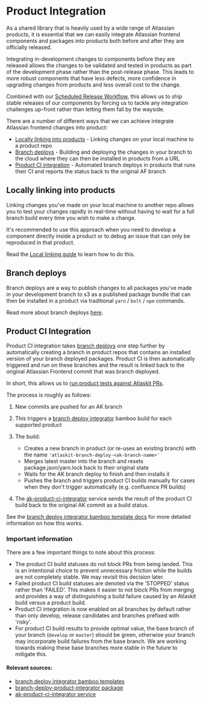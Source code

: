 # Product Integration

As a shared library that is heavily used by a wide range of Atlassian products, it is essential that we can easily integrate Atlassian frontend components and packages into products both before and after they are officially released.

Integrating in-development changes to components before they are released allows the changes to be validated and tested in products as part of the development phase rather than the post-release phase. This leads to more robust components that have less defects, more confidence in upgrading changes from products and less overall cost to the change.

Combined with our [Scheduled Release Workflow](release-workflow), this allows us to ship stable releases of our components by forcing us to tackle any integration challenges up-front rather than letting them fall by the wayside.

There are a number of different ways that we can achieve integrate Atlassian frontend changes into product:

- [Locally linking into products](#local-linking) - Linking changes on your local machine to a product repo
- [Branch deploys](#branch-deploys) - Building and deploying the changes in your branch to the cloud where they can then be installed in products from a URL
- [Product CI integration](#product-ci-integration) - Automated branch deploys in products that runs their CI and reports the status back to the original AF branch

<a id="local-linking"></a>

## Locally linking into products

Linking changes you've made on your local machine to another repo allows you to test your changes rapidly in real-time without having to wait for a full branch build every time you wish to make a change.

It's recommended to use this approach when you need to develop a component directly inside a product or to debug an issue that can only be reproduced in that product.

Read the [Local linking guide][linking-with-products] to learn how to do this.

<a id="branch-deploys"></a>

## Branch deploys

Branch deploys are a way to publish changes to all packages you've made in your development branch to s3 as a published package bundle that can then be installed in a product via traditional `yarn` / `bolt` / `npm` commands.

Read more about branch deploys [here][branch-deploys].

<a id="product-ci-integration"></a>

## Product CI Integration

Product CI integration takes [branch deploys][branch-deploys] one step further by automatically creating a branch in product repos that contains an installed version of your branch deployed packages. Product CI is then automatically triggered and run on these branches and the result is linked back to the original Atlassian Frontend commit that was branch deployed.

In short, this allows us to [run product tests against Atlaskit PRs](https://product-fabric.atlassian.net/wiki/spaces/AFP/pages/966233273/Run+product+tests+against+Atlaskit+PR+s).

The process is roughly as follows:

1. New commits are pushed for an AK branch
2. This triggers a [branch deploy integrator][branch-deploy-integrator] bamboo build for each supported product
3. The build:

   - Creates a new branch in product (or re-uses an existing branch) with the name `'atlaskit-branch-deploy-<ak-branch-name>'`
   - Merges latest master into the branch and resets package.json/yarn.lock back to their original state
   - Waits for the AK branch deploy to finish and then installs it
   - Pushes the branch and triggers product CI builds manually for cases when they don't trigger automatically (e.g. confluence PR builds)

4. The [ak-product-ci-integrator][integrator-service] service sends the result of the product CI build
   back to the original AK commit as a build status.

See the [branch deploy integrator bamboo template docs][branch-deploy-integrator] for more detailed information on how this works.

### Important information

There are a few important things to note about this process:

- The product CI build statuses do not block PRs from being landed. This is an intentional choice to prevent unnecessary friction while the builds are not completely stable. We may revisit this decision later.
- Failed product CI build statuses are denoted via the 'STOPPED' status rather than 'FAILED'. This makes it easier to not block PRs from merging and provides a way of distinguishing a build failure caused by an Atlaskit build versus a product build.
- Product CI integration is now enabled on all branches by default rather than only develop, release candidates and branches prefixed with 'risky'.
- For product CI build results to provide optimal value, the base branch of your branch (`develop` or `master`) should be green, otherwise your branch may incorporate build failures from the base branch. We are working towards making these base branches more stable in the future to mitigate this.

#### Relevant sources:

- [branch deploy integrator bamboo templates][branch-deploy-integrator]
- [branch-deploy-product-integrator package][integrator-package]
- [ak-product-ci-integrator service][integrator-service]

[linking-with-products]: https://atlaskit.atlassian.com/docs/build/local-linking-with-products
[branch-deploys]: https://atlaskit.atlassian.com/docs/build/branch-deploys
[release-workflow]: https://atlaskit.atlassian.com/docs/build/release-workflow
[branch-deploy-integrator]: https://bitbucket.org/atlassian/atlaskit-mk-2/src/HEAD/services/bamboo-templates/branch-deploy-integrator/README.md
[integrator-package]: https://bitbucket.org/atlassian/atlaskit-mk-2/src/HEAD/packages/monorepo-tooling/branch-deploy-product-integrator
[integrator-service]: https://bitbucket.org/atlassian/ak-product-ci-integrator/src/HEAD/
